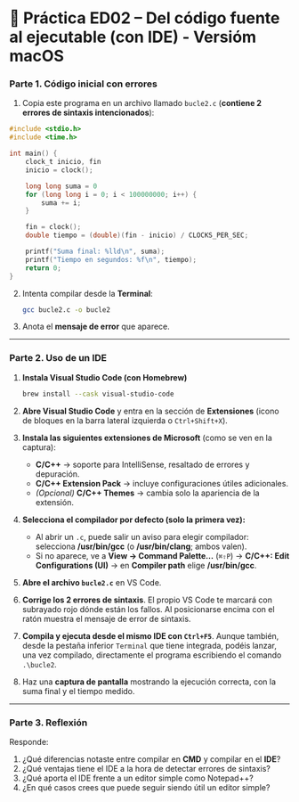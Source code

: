# 📘 Práctica ED02 – Del código fuente al ejecutable (con IDE) - Versióm macOS

### Parte 1. Código inicial con errores

1. Copia este programa en un archivo llamado `bucle2.c` (**contiene 2 errores de sintaxis intencionados**):

```c
#include <stdio.h>
#include <time.h>

int main() {
    clock_t inicio, fin
    inicio = clock();

    long long suma = 0
    for (long long i = 0; i < 100000000; i++) {
        suma += i;
    }

    fin = clock();
    double tiempo = (double)(fin - inicio) / CLOCKS_PER_SEC;

    printf("Suma final: %lld\n", suma);
    printf("Tiempo en segundos: %f\n", tiempo);
    return 0;
}
```

2. Intenta compilar desde la **Terminal**:

   ```bash
   gcc bucle2.c -o bucle2
   ```

3. Anota el **mensaje de error** que aparece.

---

### Parte 2. Uso de un IDE

1. **Instala Visual Studio Code (con Homebrew)**

   ```bash
   brew install --cask visual-studio-code
   ```

2. **Abre Visual Studio Code** y entra en la sección de **Extensiones** (icono de bloques en la barra lateral izquierda o `Ctrl+Shift+X`).

3. **Instala las siguientes extensiones de Microsoft** (como se ven en la captura):

   * **C/C++** → soporte para IntelliSense, resaltado de errores y depuración.
   * **C/C++ Extension Pack** → incluye configuraciones útiles adicionales.
   * *(Opcional)* **C/C++ Themes** → cambia solo la apariencia de la extensión.

4. **Selecciona el compilador por defecto (solo la primera vez):**

   * Al abrir un `.c`, puede salir un aviso para elegir compilador: selecciona **/usr/bin/gcc** (o **/usr/bin/clang**; ambos valen).
   * Si no aparece, ve a **View → Command Palette…** (`⌘⇧P`) → **C/C++: Edit Configurations (UI)** → en **Compiler path** elige **/usr/bin/gcc**.

5. **Abre el archivo `bucle2.c`** en VS Code.

6. **Corrige los 2 errores de sintaxis**. El propio VS Code te marcará con subrayado rojo dónde están los fallos. Al posicionarse encima con el ratón muestra el mensaje de error de sintaxis.

7. **Compila y ejecuta desde el mismo IDE con `Ctrl+F5`**. Aunque también, desde la pestaña inferior `Terminal` que tiene integrada, podéis lanzar, una vez compilado, directamente el programa escribiendo el comando `.\bucle2`.

8. Haz una **captura de pantalla** mostrando la ejecución correcta, con la suma final y el tiempo medido.

---

### Parte 3. Reflexión

Responde:

1. ¿Qué diferencias notaste entre compilar en **CMD** y compilar en el **IDE**?
2. ¿Qué ventajas tiene el IDE a la hora de detectar errores de sintaxis?
3. ¿Qué aporta el IDE frente a un editor simple como Notepad++?
4. ¿En qué casos crees que puede seguir siendo útil un editor simple?

